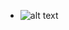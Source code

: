 - ![alt text](https://github-readme-stats.vercel.app/api?username=yefangzhou1997&count_private=true&show_icons=true&theme=dracula)


<!---
yefangzhou1997/yefangzhou1997 is a ✨ special ✨ repository because its `README.md` (this file) appears on your GitHub profile.
You can click the Preview link to take a look at your changes.
--->
